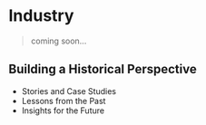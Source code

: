 # Industry

> coming soon...

## Building a Historical Perspective
* Stories and Case Studies
* Lessons from the Past
* Insights for the Future